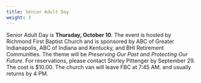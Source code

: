 ```yaml
---
title: Senior Adult Day
weight: 3
---
```


Senior Adult Day is **Thursday, October 10**. The event is hosted by Richmond First Baptist Church and is sponsored by ABC of Greater Indianapolis, ABC of Indiana and Kentucky, and BHI Retirement Communities. The theme will be *Preserving Our Past and Protecting Our Future*. For reservations, please contact Shirley Pittenger by September 29. The cost is $10.00. The church van will leave FBC at 7:45 AM. and usually returns by 4 PM.